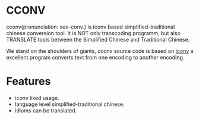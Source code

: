 # CCONV #
cconv(pronunciation: see-conv.) is iconv based simplified-traditional chinese conversion tool. It is NOT only transcoding programm, but also TRANSLATE tools between the Simplified Chinese and Traditional Chinese.

We stand on the shoulders of giants, cconv source code is based on [iconv](http://www.gnu.org/software/libiconv)
a excellent program converts text from one encoding to another encoding.

# Features #
  * iconv liked usage.
  * language level simplified-traditional chinese.
  * idioms can be translated.